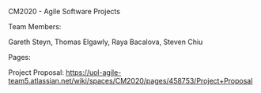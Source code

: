 CM2020 - Agile Software Projects

Team Members:

Gareth Steyn,
Thomas Elgawly,
Raya Bacalova,
Steven Chiu


Pages: 

Project Proposal: https://uol-agile-team5.atlassian.net/wiki/spaces/CM2020/pages/458753/Project+Proposal
